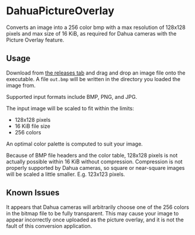 # DahuaPictureOverlay
Converts an image into a 256 color bmp with a max resolution of 128x128 pixels and max size of 16 KiB, as required for Dahua cameras with the Picture Overlay feature.

## Usage
Download from [the releases tab](https://github.com/bp2008/DahuaPictureOverlay/releases) and drag and drop an image file onto the executable.  A file `out.bmp` will be written in the directory you loaded the image from.

Supported input formats include BMP, PNG, and JPG.

The input image will be scaled to fit within the limits:
* 128x128 pixels
* 16 KiB file size
* 256 colors

An optimal color palette is computed to suit your image.

Because of BMP file headers and the color table, 128x128 pixels is not actually possible within 16 KiB without compression. Compression is not properly supported by Dahua cameras, so square or near-square images will be scaled a little smaller. E.g. 123x123 pixels.

## Known Issues
It appears that Dahua cameras will arbitrarily choose one of the 256 colors in the bitmap file to be fully transparent.  This may cause your image to appear incorrectly once uploaded as the picture overlay, and it is not the fault of this conversion application.

